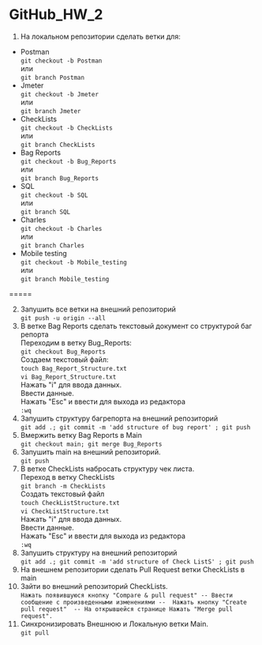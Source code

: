 # GitHub_HW_2  
1. На локальном репозитории сделать ветки для:  
- Postman  
`git checkout -b Postman`  
или   
`git branch Postman`  
- Jmeter  
`git checkout -b Jmeter`  
или  
`git branch Jmeter`  
- CheckLists  
`git checkout -b CheckLists`  
или  
`git branch CheckLists`  
- Bag Reports  
`git checkout -b Bug_Reports`  
или   
`git branch Bug_Reports`  
- SQL  
`git checkout -b SQL`  
или   
`git branch SQL`  
- Charles  
`git checkout -b Charles`  
или   
`git branch Charles`  
- Mobile testing  
`git checkout -b Mobile_testing`  
или   
`git branch Mobile_testing`  

=====  

2. Запушить все ветки на внешний репозиторий  
`git push -u origin --all`  
3. В ветке Bag Reports сделать текстовый документ со структурой баг репорта  
Переходим в ветку Bug_Reports:  
`git checkout Bug_Reports `  
Создаем текстовый файл:  
`touch Bag_Report_Structure.txt`    
`vi Bag_Report_Structure.txt`  
Нажать "i" для ввода данных.  
Ввести данные.  
Нажать "Esc" и ввести для выхода из редактора  
`:wq`  
4. Запушить структуру багрепорта на внешний репозиторий  
`git add .; git commit -m 'add structure of bug report' ; git push`  
5. Вмержить ветку Bag Reports в Main  
`git checkout main; git merge Bug_Reports`  
6. Запушить main на внешний репозиторий.  
`git push`  
7. В ветке CheckLists набросать структуру чек листа.  
Переход в ветку CheckLists  
`git branch -m CheckLists`  
Создать текстовый файл   
`touch CheckListStructure.txt`  
`vi CheckListStructure.txt`  
Нажать "i" для ввода данных.  
Ввести данные.  
Нажать "Esc" и ввести для выхода из редактора  
`:wq`   
8. Запушить структуру на внешний репозиторий  
`git add .; git commit -m 'add structure of Check ListS' ; git push`  
9. На внешнем репозитории сделать Pull Request ветки CheckLists в main  
10. Зайти во внешний репозиторий CheckLists.  
`Нажать появившуюся кнопку "Compare & pull request" -- Ввести сообщение с произведенными изменениями -- 
Нажать кнопку "Create pull request"  -- На открывшейся странице Нажать "Merge pull request".`  
11. Синхронизировать Внешнюю и Локальную ветки Main.  
`git pull`  
